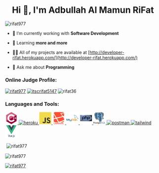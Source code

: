 <h1 align="center">Hi 👋, I'm Adbullah Al Mamun RiFat</h1>
<p align="left"> <img src="https://komarev.com/ghpvc/?username=rifat977&label=Profile%20views&color=0e75b6&style=flat" alt="rifat977" /> </p>


- 🌱 I’m currently working with **Software Development**

- 📝 Learning **more and more**

- 👨‍💻 All of my projects are available at [http://developer-rifat.herokuapp.com/](http://developer-rifat.herokuapp.com/)

- 💬 Ask me about **Programming**

<h3 align="left">Online Judge Profile:</h3>
<p align="left">
<a href="https://www.codechef.com/users/rifat977" target="blank"><img align="center" src="https://cdn.jsdelivr.net/npm/simple-icons@3.1.0/icons/codechef.svg" alt="rifat977" height="30" width="40" /></a>
<a href="https://www.hackerrank.com/itscrifat5147" target="blank"><img align="center" src="https://raw.githubusercontent.com/rahuldkjain/github-profile-readme-generator/master/src/images/icons/Social/hackerrank.svg" alt="itscrifat5147" height="30" width="40" /></a>

<img align="center" src="https://img.shields.io/badge/MariaDB-003545?style=for-the-badge&logo=mariadb&logoColor=white" alt="rifat36" height="30" width="40" />

</p>

<h3 align="left">Languages and Tools:</h3>
<p align="left"> <a href="https://www.w3schools.com/cpp/" target="_blank" rel="noreferrer"> <img src="https://raw.githubusercontent.com/devicons/devicon/master/icons/cplusplus/cplusplus-original.svg" alt="cplusplus" width="40" height="40"/> </a> <a href="https://heroku.com" target="_blank" rel="noreferrer"> <img src="https://www.vectorlogo.zone/logos/heroku/heroku-icon.svg" alt="heroku" width="40" height="40"/> </a> <a href="https://developer.mozilla.org/en-US/docs/Web/JavaScript" target="_blank" rel="noreferrer"> <img src="https://raw.githubusercontent.com/devicons/devicon/master/icons/javascript/javascript-original.svg" alt="javascript" width="40" height="40"/> </a> <a href="https://laravel.com/" target="_blank" rel="noreferrer"> <img src="https://raw.githubusercontent.com/devicons/devicon/master/icons/laravel/laravel-plain-wordmark.svg" alt="laravel" width="40" height="40"/> </a> <a href="https://www.mysql.com/" target="_blank" rel="noreferrer"> <img src="https://raw.githubusercontent.com/devicons/devicon/master/icons/mysql/mysql-original-wordmark.svg" alt="mysql" width="40" height="40"/> </a> <a href="https://www.php.net" target="_blank" rel="noreferrer"> <img src="https://raw.githubusercontent.com/devicons/devicon/master/icons/php/php-original.svg" alt="php" width="40" height="40"/> </a> <a href="https://www.postgresql.org" target="_blank" rel="noreferrer"> <img src="https://raw.githubusercontent.com/devicons/devicon/master/icons/postgresql/postgresql-original-wordmark.svg" alt="postgresql" width="40" height="40"/> </a> <a href="https://postman.com" target="_blank" rel="noreferrer"> <img src="https://www.vectorlogo.zone/logos/getpostman/getpostman-icon.svg" alt="postman" width="40" height="40"/> </a> <a href="https://tailwindcss.com/" target="_blank" rel="noreferrer"> <img src="https://www.vectorlogo.zone/logos/tailwindcss/tailwindcss-icon.svg" alt="tailwind" width="40" height="40"/> </a> <a href="https://vuejs.org/" target="_blank" rel="noreferrer"> <img src="https://raw.githubusercontent.com/devicons/devicon/master/icons/vuejs/vuejs-original-wordmark.svg" alt="vuejs" width="40" height="40"/> </a> </p>

<p>&nbsp;<img align="center" src="https://github-readme-stats.vercel.app/api?username=rifat977&show_icons=true&locale=en" alt="rifat977" /></p>

<p><img align="center" src="https://github-readme-streak-stats.herokuapp.com/?user=rifat977&" alt="rifat977" /></p>

<p align="left"> <a href="https://github.com/ryo-ma/github-profile-trophy"><img src="https://github-profile-trophy.vercel.app/?username=rifat977" alt="rifat977" /></a> </p>
